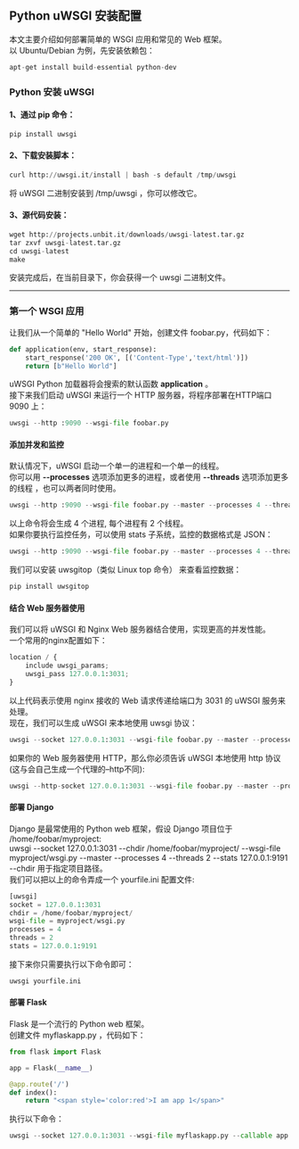 ## **Python uWSGI 安装配置**

本文主要介绍如何部署简单的 WSGI 应用和常见的 Web 框架。  
以 Ubuntu/Debian 为例，先安装依赖包：
```python
apt-get install build-essential python-dev
```
### **Python 安装 uWSGI**
#### **1、通过 pip 命令：**
```python
pip install uwsgi
```
#### **2、下载安装脚本：**
```python
curl http://uwsgi.it/install | bash -s default /tmp/uwsgi
```
将 uWSGI 二进制安装到 /tmp/uwsgi ，你可以修改它。

#### **3、源代码安装：**
```python
wget http://projects.unbit.it/downloads/uwsgi-latest.tar.gz
tar zxvf uwsgi-latest.tar.gz
cd uwsgi-latest
make
```
安装完成后，在当前目录下，你会获得一个 uwsgi 二进制文件。

---
### **第一个 WSGI 应用**
让我们从一个简单的 "Hello World" 开始，创建文件 foobar.py，代码如下：
```python
def application(env, start_response):
    start_response('200 OK', [('Content-Type','text/html')])
    return [b"Hello World"]
```
uWSGI Python 加载器将会搜索的默认函数 **application** 。  
接下来我们启动 uWSGI 来运行一个 HTTP 服务器，将程序部署在HTTP端口 9090 上：
```python
uwsgi --http :9090 --wsgi-file foobar.py
```

#### **添加并发和监控**
默认情况下，uWSGI 启动一个单一的进程和一个单一的线程。  
你可以用 **--processes** 选项添加更多的进程，或者使用 **--threads** 选项添加更多的线程 ，也可以两者同时使用。
```python
uwsgi --http :9090 --wsgi-file foobar.py --master --processes 4 --threads 2
```
以上命令将会生成 4 个进程, 每个进程有 2 个线程。  
如果你要执行监控任务，可以使用 stats 子系统，监控的数据格式是 JSON：
```python
uwsgi --http :9090 --wsgi-file foobar.py --master --processes 4 --threads 2 --stats 127.0.0.1:9191
```
我们可以安装 uwsgitop（类似 Linux top 命令） 来查看监控数据：
```python
pip install uwsgitop
```

#### **结合 Web 服务器使用**
我们可以将 uWSGI 和 Nginx Web 服务器结合使用，实现更高的并发性能。  
一个常用的nginx配置如下：
```python
location / {
    include uwsgi_params;
    uwsgi_pass 127.0.0.1:3031;
}
```
以上代码表示使用 nginx 接收的 Web 请求传递给端口为 3031 的 uWSGI 服务来处理。  
现在，我们可以生成 uWSGI 来本地使用 uwsgi 协议：
```python
uwsgi --socket 127.0.0.1:3031 --wsgi-file foobar.py --master --processes 4 --threads 2 --stats 127.0.0.1:9191
```
如果你的 Web 服务器使用 HTTP，那么你必须告诉 uWSGI 本地使用 http 协议 (这与会自己生成一个代理的–http不同):
```python
uwsgi --http-socket 127.0.0.1:3031 --wsgi-file foobar.py --master --processes 4 --threads 2 --stats 127.0.0.1:9191
```

#### **部署 Django**
Django 是最常使用的 Python web 框架，假设 Django 项目位于 /home/foobar/myproject:  
uwsgi --socket 127.0.0.1:3031 --chdir /home/foobar/myproject/ --wsgi-file myproject/wsgi.py --master --processes 4 --threads 2 --stats 127.0.0.1:9191  
--chdir 用于指定项目路径。  
我们可以把以上的命令弄成一个 yourfile.ini 配置文件:
```python
[uwsgi]
socket = 127.0.0.1:3031
chdir = /home/foobar/myproject/
wsgi-file = myproject/wsgi.py
processes = 4
threads = 2
stats = 127.0.0.1:9191
```
接下来你只需要执行以下命令即可：
```python
uwsgi yourfile.ini
```

#### **部署 Flask**
Flask 是一个流行的 Python web 框架。  
创建文件 myflaskapp.py ，代码如下：
```python
from flask import Flask

app = Flask(__name__)

@app.route('/')
def index():
    return "<span style='color:red'>I am app 1</span>"
```
执行以下命令：
```python
uwsgi --socket 127.0.0.1:3031 --wsgi-file myflaskapp.py --callable app --processes 4 --threads 2 --stats 127.0.0.1:9191
```
